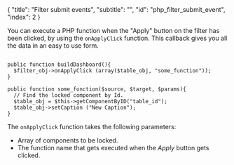 <meta>
{
	"title": "Filter submit events",
	"subtitle": "",
	"id": "php_filter_submit_event",
	"index": 2
}
</meta>

You can execute a PHP function when the "Apply" button on the filter has been clicked, by using the `onApplyClick` function. This callback gives you all the data in an easy to use form.

~~~

public function buildDashboard(){
  $filter_obj->onApplyClick (array($table_obj, "some_function"));
}

public function some_function($source, $target, $params){
  // Find the locked component by Id.
  $table_obj = $this->getComponentByID("table_id");
  $table_obj->setCaption ("New Caption");
}

~~~

The `onApplyClick` function takes the following parameters:
* Array of components to be locked.
* The function name that gets executed when the *Apply* button gets clicked.
